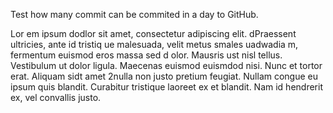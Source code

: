Test how many commit can be commited in a day to GitHub.


Lor em ipsum  dodlor sit amet, consectetur adipiscing elit. dPraessent ultricies, ante id tristiq ue malesuada, velit metus  smales uadwadia m,  fermentum euismod eros massa sed d olor. Mausris ust nisl tellus. Vestibulum ut dolor ligula. Maecenas euismod euismdod nisi. Nunc et tortor erat. Aliquam sidt amet 2nulla non justo pretium feugiat. Nullam congue eu ipsum quis blandit. Curabitur tristique laoreet ex et blandit. Nam id hendrerit ex, vel convallis justo.